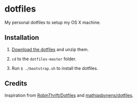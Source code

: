 # dotfiles

My personal dotfiles to setup my OS X machine.

## Installation

1. [Download the dotfiles](https://github.com/timche/dotfiles/archive/master.zip) and unzip them.

2. `cd` to the `dotfiles-master` folder.

3. Run `$ ./bootstrap.sh` to install the dotfiles.

## Credits

Inspiration from [RobinThrift/Dotfiles](https://github.com/RobinThrift/Dotfiles) and [mathiasbynens/dotfiles](https://github.com/mathiasbynens/dotfiles).

